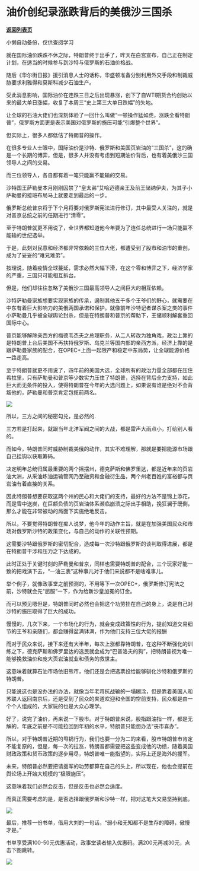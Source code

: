 # 油价创纪录涨跌背后的美俄沙三国杀

[**返回列表页**](/gzh/政事堂2019)

小懒自动备份，仅供查阅学习

就在国际油价跌跌不休之际，特朗普终于出手了，昨天在白宫宣布，自己正在制定计划，在适当的时候参与到沙特与俄罗斯的石油价格战。  

  

随后《华尔街日报》援引消息人士的话称，华盛顿准备分别利用外交手段和制裁威胁要求利雅得和莫斯科减少石油生产。

  

受此消息影响，国际油价在连跌三日之后出现暴涨，创下了自WTI期货合约创始以来的最大单日涨幅，收复了本周三“史上第三大单日跌幅”的失地。  

  

让全球的石油大佬们也深刻体验了一回什么叫做“一顿操作猛如虎，涨跌全看特朗普”，俄罗斯方面更是表示美国对俄罗斯的施压可能“引爆整个世界”。

  

但实际上，很多人都低估了特朗普的操作。  

  

在很多专业人士眼中，国际油价是沙特、俄罗斯和美国页岩油的“三国杀”，这的确是一个长期的博弈，但是，很多人并没有考虑到短期油价背后，也有着美俄沙三国领导人之间的交易。

  

而三位领导人，各自都有着一笔只能赢不能输的交易。

  

沙特国王萨勒曼本月刚刚囚禁了“皇太弟”艾哈迈德亲王及前王储纳伊夫，为其子小萨勒曼的接班布局马上就要走到最后的一步。

  

俄罗斯总统普京将于下个月将要对俄罗斯宪法进行修订，其中最受人关注的，就是对普京总统之前的任期进行“清零”。

  

至于特朗普就更不用说了，全世界都知道他今年要为了连任总统进行一场只能赢不能输的世纪选举。

  

于是，此刻对民意和经济都非常依赖的三位大佬，都遭受到了股市和油市的重创，成为了妥妥的“难兄难弟”。  

  

按理说，随着疫情全球蔓延，需求必然大幅下滑，在这个零和博弈之下，经济学家的严重，三国只可能相互拆台。  

  

但是，他们却往往忽略了美俄沙三国最高领导人之间巨大的相互依赖。

  

沙特萨勒曼家族想要实现家族的传承，遏制其他五千多个王爷们的野心，就需要在中东有着巨大影响力的美俄两国承诺和保护。就像前年沙特记者谋杀案之类的事件小萨勒曼几乎被全球舆论封杀，但是在特朗普和普京的帮助下，王储顺利解套重回国际中心。

  

普京能够解除亲西方的梅德韦杰夫之总理职务，从二人转改为独角戏，政治上靠的是特朗普上台后美国不再扶持俄罗斯、乌克兰等国内部的亲西方派，经济上靠的是跟萨勒曼家族的配合，在OPEC+上面一起限产和稳定中东局势，让全球能源价格一路走高。  

  

至于特朗普就更不用说了，四年前的美国大选，全球所有的政治力量全部都在压住希拉里，只有萨勒曼和普京等少数实力压住了特朗普，选择在背后全力支持，如此巨大而无条件的投入，使得特朗普在今年的大选问题上，如果说有谁是绝对不会背叛他的，萨勒曼和普京肯定包揽前两名。  

  

![](https://mmbiz.qpic.cn/mmbiz_jpg/rxhS23yu8cN5EadiaBaLYgDyfjkLPUUxFSZmTyyAiaghmqG4gia9KhA4lmr0vfqoeTv7ibZHvhlN4uoIOrTIRK34IA/640?wx_fmt=jpeg)

  

所以，三方之间的秘密勾兑，是必然的.

  

三方若是打起来，就跟当年北洋军阀之间的大战，都是雷声大雨点小，打给别人看的。

  

而如今，特朗普同时威胁制裁美俄的动作，其实不难理解，那就是要把能源市场跟自己挂钩以获取筹码。  

  

决定明年总统归属最重要的两个摇摆州，德克萨斯和佛罗里达，都是近年来的页岩油大洲，从采油炼油运输管网乃至融资和金融衍生品，两个州老百姓的富裕都与页岩油有着直接的关系。

  

因此特朗普想要获取这两个州的民心和大佬们的支持，最好的方法不是锦上添花，而是雪中送炭，在巨额负债的页岩油体系濒临崩溃之际出手相助，挽狂澜于既倒，那么才能在非常被动的局面下实施绝地反击。

  

所以，不要觉得特朗普在痴人说梦，他今年的动作主旨，就是在加强美国民众和市场对俄罗斯沙特的政策变化，与自己的动作的关联性预期。

  

这需要沙特跟俄罗斯的密切配合，造成每一次沙特跟俄罗斯的谈判取得进展，都是在特朗普干涉和压力之下达成的。

  

此时正处于关键时刻的萨勒曼和普京，同样也需要特朗普的配合，三个玩家好能一致的把戏演下去，“一油三表”这种事儿对于他们来说都不是啥难事儿。

  

举个例子，就像政事堂之前预测的，不用等下一次OPEC+，俄罗斯修订宪法之前，沙特就会先“屈服”一下，作为给新沙皇加冕的订金。

  

而可以预见嗯但是，特朗普同时必然也会把这个功劳挂在自己的身上，说是自己对沙特的施压取得了巨大的成功。

  

慢慢的，几次下来，一个市场化的行为，就会变成政策性的行为，提前知道交易细节的王爷和亲随们，都会赚得盆满钵满，作为他们支持三位大佬的报酬  

  

而对于民众来说，接下来还有大半年，每次上涨都靠特朗普，在这种不断强化的训练之下，德克萨斯和佛罗里达的选民就会成为“巴普洛夫的狗”，把特朗普视为唯一能够挽救油价和庞大页岩油就业和债务的救世主。

  

这意味着就算石油市场依旧熊市，他们还是会把选票投给能够驯化沙特和俄罗斯的特朗普。

  

只能说这也是没办法的办法，就像当年老蒋抗战输的一塌糊涂，但是靠着美国人和苏联人返回南京后，还是受到了民众的夹道欢迎和全国的空前支持，民众都是由一个个人组成的，大家玩的也是大众心理学。  

  

好了，说完了油价，再来说一下股市。对于特朗普来说，股指跟油指一样，都是无解的，年底之前是不可能拉回到年初的水平，特朗普只能想办法“丧市喜办”。

  

所以，对于特朗普近期的甩锅行为，我们也要一分为二的来看，股市特朗普市肯定不能复原的，但是，每一次的拉涨，特朗普都需要把这些变成他的功绩，随着美国财政政策和货币政策的逐步用尽，特朗普唯一能指望的，实际上还是海外的援军。  

  

未来，特朗普必然要把请援军的功劳都算在自己的头上，所以现在，他也会提前在舆论场上开始大规模的“极限施压”。  

  

这意味着我们必然会反击，但是反击也必然会适度。  

  

而真正需要考虑的是，是否选择跟俄罗斯和沙特一样，把对这笔大交易坚持到底。

  

![](https://mmbiz.qpic.cn/mmbiz_jpg/rxhS23yu8cPp0iaKAfe0ZsWfgGcY72o9Nror8TicrtnlDsqzY7y4Kum4fM3X0FMEGlbvm9HvZUiaETSnLt4DHNLbQ/640?wx_fmt=jpeg)

  

最后，推荐一份书单，借用大刘的一句话，“弱小和无知都不是生存的障碍，傲慢才是。”

  

书单享受满100-50元优惠活动，政事堂读者输入优惠码。满200元再减30元，点击下图跳转。

  

[![](https://mmbiz.qpic.cn/mmbiz_png/rxhS23yu8cN5EadiaBaLYgDyfjkLPUUxF3kYMkj0HgB3VM6jEM5UvY2cWeib2bYa5dXob0VAfr4YrUvWKZhhOv8A/640?wx_fmt=png)](https://mp.weixin.qq.com/s?__biz=Mzg3NjE1MDAzMw==&mid=2247484607&idx=1&sn=774c39aab67be8f3dc9dad4998e42019&scene=21#wechat_redirect)

